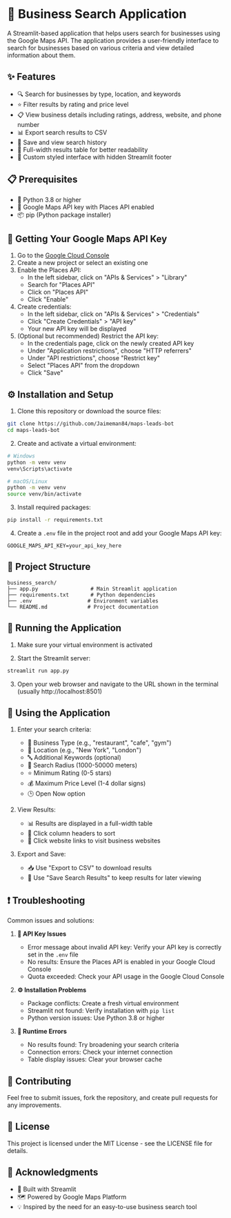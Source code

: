 # 🏪 Business Search Application

A Streamlit-based application that helps users search for businesses using the Google Maps API. The application provides a user-friendly interface to search for businesses based on various criteria and view detailed information about them.

## ✨ Features

- 🔍 Search for businesses by type, location, and keywords
- ⭐ Filter results by rating and price level
- 📋 View business details including ratings, address, website, and phone number
- 📊 Export search results to CSV
- 💾 Save and view search history
- 📱 Full-width results table for better readability
- 🎨 Custom styled interface with hidden Streamlit footer

## 📋 Prerequisites

- 🐍 Python 3.8 or higher
- 🔑 Google Maps API key with Places API enabled
- 📦 pip (Python package installer)

## 🔑 Getting Your Google Maps API Key

1. Go to the [Google Cloud Console](https://console.cloud.google.com/)
2. Create a new project or select an existing one
3. Enable the Places API:
   - In the left sidebar, click on "APIs & Services" > "Library"
   - Search for "Places API"
   - Click on "Places API"
   - Click "Enable"
4. Create credentials:
   - In the left sidebar, click on "APIs & Services" > "Credentials"
   - Click "Create Credentials" > "API key"
   - Your new API key will be displayed
5. (Optional but recommended) Restrict the API key:
   - In the credentials page, click on the newly created API key
   - Under "Application restrictions", choose "HTTP referrers"
   - Under "API restrictions", choose "Restrict key"
   - Select "Places API" from the dropdown
   - Click "Save"

## ⚙️ Installation and Setup

1. Clone this repository or download the source files:
```bash
git clone https://github.com/Jaimeman84/maps-leads-bot
cd maps-leads-bot
```

2. Create and activate a virtual environment:
```bash
# Windows
python -m venv venv
venv\Scripts\activate

# macOS/Linux
python -m venv venv
source venv/bin/activate
```

3. Install required packages:
```bash
pip install -r requirements.txt
```

4. Create a `.env` file in the project root and add your Google Maps API key:
```env
GOOGLE_MAPS_API_KEY=your_api_key_here
```

## 📁 Project Structure

```
business_search/
├── app.py                 # Main Streamlit application
├── requirements.txt       # Python dependencies
├── .env                  # Environment variables
└── README.md             # Project documentation
```

## 🚀 Running the Application

1. Make sure your virtual environment is activated

2. Start the Streamlit server:
```bash
streamlit run app.py
```

3. Open your web browser and navigate to the URL shown in the terminal (usually http://localhost:8501)

## 📱 Using the Application

1. Enter your search criteria:
   - 🏢 Business Type (e.g., "restaurant", "cafe", "gym")
   - 📍 Location (e.g., "New York", "London")
   - 🔤 Additional Keywords (optional)
   - 🎯 Search Radius (1000-50000 meters)
   - ⭐ Minimum Rating (0-5 stars)
   - 💰 Maximum Price Level (1-4 dollar signs)
   - 🕒 Open Now option

2. View Results:
   - 📊 Results are displayed in a full-width table
   - 🔄 Click column headers to sort
   - 🔗 Click website links to visit business websites

3. Export and Save:
   - 📥 Use "Export to CSV" to download results
   - 💾 Use "Save Search Results" to keep results for later viewing

## ❗ Troubleshooting

Common issues and solutions:

1. **🔑 API Key Issues**
   - Error message about invalid API key: Verify your API key is correctly set in the `.env` file
   - No results: Ensure the Places API is enabled in your Google Cloud Console
   - Quota exceeded: Check your API usage in the Google Cloud Console

2. **⚙️ Installation Problems**
   - Package conflicts: Create a fresh virtual environment
   - Streamlit not found: Verify installation with `pip list`
   - Python version issues: Use Python 3.8 or higher

3. **🐞 Runtime Errors**
   - No results found: Try broadening your search criteria
   - Connection errors: Check your internet connection
   - Table display issues: Clear your browser cache

## 🤝 Contributing

Feel free to submit issues, fork the repository, and create pull requests for any improvements.

## 📄 License

This project is licensed under the MIT License - see the LICENSE file for details.

## 👏 Acknowledgments

- 🎨 Built with Streamlit
- 🗺️ Powered by Google Maps Platform
- 💡 Inspired by the need for an easy-to-use business search tool